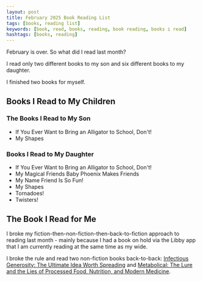 ```yaml
---
layout: post
title: February 2025 Book Reading List
tags: [books, reading list]
keywords: [book, read, books, reading, book reading, books i read]
hashtags: [books, reading]
---
```


February is over. So what did I read last month?

I read only two different books to my son and six different books to my daughter.

I finished two books for myself.

## Books I Read to My Children

### The Books I Read to My Son

* If You Ever Want to Bring an Alligator to School, Don't!
* My Shapes

### Books I Read to My Daughter

* If You Ever Want to Bring an Alligator to School, Don't!
* My Magical Friends Baby Phoenix Makes Friends
* My Name Friend Is So Fun!
* My Shapes
* Tornadoes!
* Twisters!

## The Book I Read for Me

I broke my fiction-then-non-fiction-then-back-to-fiction approach to reading last month - mainly because I had a book on hold via the Libby app that I am currently reading at the same time as my wide.

I broke the rule and read two non-fiction books back-to-back: [Infectious Generosity: The Ultimate Idea Worth Spreading](https://www.amazon.com/Infectious-Generosity-Ultimate-Worth-Spreading/dp/059372755X/?tag=hendrixjoseph-20) and [Metabolical: The Lure and the Lies of Processed Food, Nutrition, and Modern Medicine](https://www.amazon.com/Metabolical-Processed-Nutrition-Modern-Medicine/dp/0063027712/?tag=hendrixjoseph-20).
